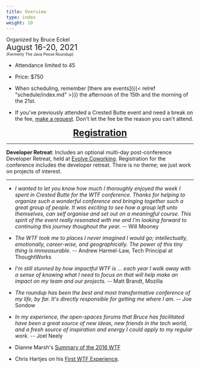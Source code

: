 ```yaml
---
title: Overview
type: index
weight: 10
---
```


Organized by Bruce Eckel<br/>
<span style="font-size:150%">August 16-20, 2021</span>
<span style="font-size:75%"><br/>(Formerly The Java Posse Roundup)</span>

- Attendance limited to 45

- Price: $750

- When scheduling, remember [there are events]({{< relref "schedule/index.md" >}})
  the afternoon of the 15th and the morning of the 21st.

- If you've previously attended a Crested Butte event and need a break on the
  fee, <a href="https://summertechforum.com/contact/">make a request</a>. Don't
  let the fee be the reason you can't attend.

<div style="text-align:center;font-size:175%;font-weight:bold">
<a href = "/registration">Registration</a>
</div>

***

**Developer Retreat**: Includes an optional multi-day post-conference
Developer Retreat, held at [Evolve Coworking](https://www.evolvework.co/).
Registration for the conference includes the developer retreat. There is no
theme; we just work on projects of interest.

***

- *I wanted to let you know how much I thoroughly enjoyed the week I spent in Crested Butte for the WTF conference. Thanks for helping to organize such a wonderful conference and bringing together such a great group of people. It was exciting to see how a group left unto themselves, can self organise and set out on a meaningful course. This spirit of the event really resonated with me and I'm looking forward to continuing this journey thoughout the year.* -- Will Mooney

- *The WTF took me to places I never imagined I would go; intellectually, emotionally, career-wise, and geographically. The power of this tiny thing is immeasurable.* -- Andrew Harmel-Law, Tech Principal at ThoughtWorks

- *I'm still stunned by how impactful WTF is ... each year I walk away with a sense of knowing what I need to focus on that will help make an impact on my team and our projects.* -- Matt Brandt, Mozilla

- *The roundup has been the best and most transformative conference of my life, by far. It's directly responsible for getting me where I am.* -- Joe Sondow

- *In my experience, the open-spaces forums that Bruce has facilitated have been a great source of new ideas, new friends in the tech world, and a fresh source of inspiration and energy I could apply to my regular work.* -- Joel Neely

- Dianne Marsh's [Summary of the 2016 WTF](http://diannemarsh.com/conference-summary-winter-tech-forum-2016/)

- Chris Hartjes on his [First WTF Experience](https://www.littlehart.net/atthekeyboard/2017/03/12/fighting-fear-and-loathing-in-crested-butte/).
